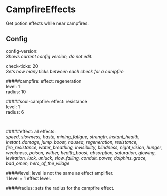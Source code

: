# CampfireEffects

Get potion effects while near campfires.

## Config
config-version: \
  *Shows current config version, do not edit.*

check-ticks: 20\
    *Sets how many ticks between each check for a campfire*

#####campfire:
effect: regeneration\
level: 1\
radius: 10

#####soul-campfire:
effect: resistance\
level: 1\
radius: 6

&nbsp;

#####effect:
all effects:\
*speed, slowness, haste, mining_fatigue, strength, instant_health, instant_damage, 
jump_boost, nausea, regeneration, resistance, fire_resistance, water_breathing, 
invisibility, blindness, night_vision, hunger, weakness, poison, wither, health_boost, 
absorption, saturation, glowing, levitation, luck, unluck, slow_falling, conduit_power, 
dolphins_grace, bad_omen, hero_of_the_village*

#####level:
level is not the same as effect amplifier.\
1 level = 1 effect level.

#####radius:
sets the radius for the campfire effect.